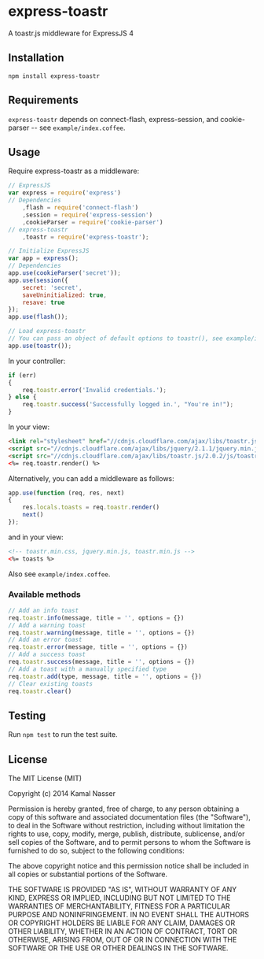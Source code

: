 express-toastr
==============

A toastr.js middleware for ExpressJS 4

## Installation

```
npm install express-toastr
```

## Requirements

`express-toastr` depends on connect-flash, express-session, and cookie-parser -- see `example/index.coffee`.

## Usage

Require express-toastr as a middleware:

```javascript
// ExpressJS
var express = require('express')
// Dependencies
    ,flash = require('connect-flash')
    ,session = require('express-session')
    ,cookieParser = require('cookie-parser')
// express-toastr
    ,toastr = require('express-toastr');

// Initialize ExpressJS
var app = express();
// Dependencies
app.use(cookieParser('secret'));
app.use(session({
    secret: 'secret',
    saveUninitialized: true,
    resave: true
});
app.use(flash());

// Load express-toastr
// You can pass an object of default options to toastr(), see example/index.coffee
app.use(toastr());
```

In your controller:

```javascript
if (err)
{
    req.toastr.error('Invalid credentials.');
} else {
    req.toastr.success('Successfully logged in.', "You're in!");
}
```

In your view:

```html
<link rel="stylesheet" href="//cdnjs.cloudflare.com/ajax/libs/toastr.js/2.0.2/css/toastr.min.css">
<script src="//cdnjs.cloudflare.com/ajax/libs/jquery/2.1.1/jquery.min.js"></script>
<script src="//cdnjs.cloudflare.com/ajax/libs/toastr.js/2.0.2/js/toastr.min.js"></script>
<%= req.toastr.render() %>
```

Alternatively, you can add a middleware as follows:

```javascript
app.use(function (req, res, next)
{
    res.locals.toasts = req.toastr.render()
    next()
});
```

and in your view:

```html
<!-- toastr.min.css, jquery.min.js, toastr.min.js -->
<%= toasts %>
```

Also see `example/index.coffee`.

### Available methods

```javascript
// Add an info toast
req.toastr.info(message, title = '', options = {})
// Add a warning toast
req.toastr.warning(message, title = '', options = {})
// Add an error toast
req.toastr.error(message, title = '', options = {})
// Add a success toast
req.toastr.success(message, title = '', options = {})
// Add a toast with a manually specified type
req.toastr.add(type, message, title = '', options = {})
// Clear existing toasts
req.toastr.clear()
```

## Testing

Run `npm test` to run the test suite.

## License

The MIT License (MIT)

Copyright (c) 2014 Kamal Nasser

Permission is hereby granted, free of charge, to any person obtaining a copy
of this software and associated documentation files (the "Software"), to deal
in the Software without restriction, including without limitation the rights
to use, copy, modify, merge, publish, distribute, sublicense, and/or sell
copies of the Software, and to permit persons to whom the Software is
furnished to do so, subject to the following conditions:

The above copyright notice and this permission notice shall be included in all
copies or substantial portions of the Software.

THE SOFTWARE IS PROVIDED "AS IS", WITHOUT WARRANTY OF ANY KIND, EXPRESS OR
IMPLIED, INCLUDING BUT NOT LIMITED TO THE WARRANTIES OF MERCHANTABILITY,
FITNESS FOR A PARTICULAR PURPOSE AND NONINFRINGEMENT. IN NO EVENT SHALL THE
AUTHORS OR COPYRIGHT HOLDERS BE LIABLE FOR ANY CLAIM, DAMAGES OR OTHER
LIABILITY, WHETHER IN AN ACTION OF CONTRACT, TORT OR OTHERWISE, ARISING FROM,
OUT OF OR IN CONNECTION WITH THE SOFTWARE OR THE USE OR OTHER DEALINGS IN THE
SOFTWARE.
